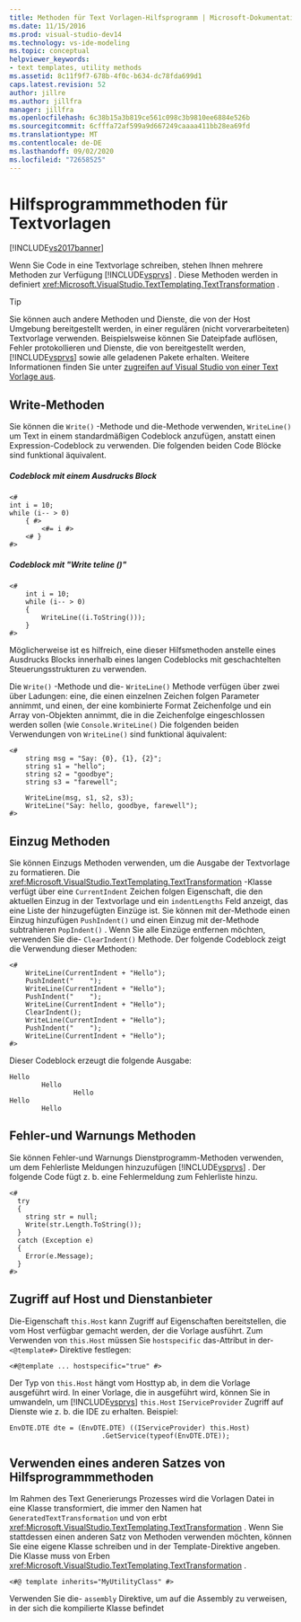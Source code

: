 ```yaml
---
title: Methoden für Text Vorlagen-Hilfsprogramm | Microsoft-Dokumentation
ms.date: 11/15/2016
ms.prod: visual-studio-dev14
ms.technology: vs-ide-modeling
ms.topic: conceptual
helpviewer_keywords:
- text templates, utility methods
ms.assetid: 8c11f9f7-678b-4f0c-b634-dc78fda699d1
caps.latest.revision: 52
author: jillre
ms.author: jillfra
manager: jillfra
ms.openlocfilehash: 6c38b15a3b819ce561c098c3b9810ee6884e526b
ms.sourcegitcommit: 6cfffa72af599a9d667249caaaa411bb28ea69fd
ms.translationtype: MT
ms.contentlocale: de-DE
ms.lasthandoff: 09/02/2020
ms.locfileid: "72658525"
---
```

# <a name="text-template-utility-methods"></a>Hilfsprogrammmethoden für Textvorlagen
[!INCLUDE[vs2017banner](../includes/vs2017banner.md)]

Wenn Sie Code in eine Textvorlage schreiben, stehen Ihnen mehrere Methoden zur Verfügung [!INCLUDE[vsprvs](../includes/vsprvs-md.md)] . Diese Methoden werden in definiert <xref:Microsoft.VisualStudio.TextTemplating.TextTransformation> .

> [!TIP]
> Sie können auch andere Methoden und Dienste, die von der Host Umgebung bereitgestellt werden, in einer regulären (nicht vorverarbeiteten) Textvorlage verwenden. Beispielsweise können Sie Dateipfade auflösen, Fehler protokollieren und Dienste, die von bereitgestellt werden, [!INCLUDE[vsprvs](../includes/vsprvs-md.md)] sowie alle geladenen Pakete erhalten.  Weitere Informationen finden Sie unter [zugreifen auf Visual Studio von einer Text Vorlage aus](https://msdn.microsoft.com/0556f20c-fef4-41a9-9597-53afab4ab9e4).

## <a name="write-methods"></a>Write-Methoden
 Sie können die `Write()` -Methode und die-Methode verwenden, `WriteLine()` um Text in einem standardmäßigen Codeblock anzufügen, anstatt einen Expression-Codeblock zu verwenden. Die folgenden beiden Code Blöcke sind funktional äquivalent.

##### <a name="code-block-with-an-expression-block"></a>Codeblock mit einem Ausdrucks Block

```
<#
int i = 10;
while (i-- > 0)
    { #>
        <#= i #>
    <# }
#>
```

##### <a name="code-block-using-writeline"></a>Codeblock mit "Write teline ()"

```
<#
    int i = 10;
    while (i-- > 0)
    {
        WriteLine((i.ToString()));
    }
#>
```

 Möglicherweise ist es hilfreich, eine dieser Hilfsmethoden anstelle eines Ausdrucks Blocks innerhalb eines langen Codeblocks mit geschachtelten Steuerungsstrukturen zu verwenden.

 Die `Write()` -Methode und die- `WriteLine()` Methode verfügen über zwei über Ladungen: eine, die einen einzelnen Zeichen folgen Parameter annimmt, und einen, der eine kombinierte Format Zeichenfolge und ein Array von-Objekten annimmt, die in die Zeichenfolge eingeschlossen werden sollen (wie `Console.WriteLine()` Die folgenden beiden Verwendungen von `WriteLine()` sind funktional äquivalent:

```
<#
    string msg = "Say: {0}, {1}, {2}";
    string s1 = "hello";
    string s2 = "goodbye";
    string s3 = "farewell";

    WriteLine(msg, s1, s2, s3);
    WriteLine("Say: hello, goodbye, farewell");
#>
```

## <a name="indentation-methods"></a>Einzug Methoden
 Sie können Einzugs Methoden verwenden, um die Ausgabe der Textvorlage zu formatieren. Die <xref:Microsoft.VisualStudio.TextTemplating.TextTransformation> -Klasse verfügt über eine `CurrentIndent` Zeichen folgen Eigenschaft, die den aktuellen Einzug in der Textvorlage und ein `indentLengths` Feld anzeigt, das eine Liste der hinzugefügten Einzüge ist. Sie können mit der-Methode einen Einzug hinzufügen `PushIndent()` und einen Einzug mit der-Methode subtrahieren `PopIndent()` . Wenn Sie alle Einzüge entfernen möchten, verwenden Sie die- `ClearIndent()` Methode. Der folgende Codeblock zeigt die Verwendung dieser Methoden:

```
<#
    WriteLine(CurrentIndent + "Hello");
    PushIndent("    ");
    WriteLine(CurrentIndent + "Hello");
    PushIndent("    ");
    WriteLine(CurrentIndent + "Hello");
    ClearIndent();
    WriteLine(CurrentIndent + "Hello");
    PushIndent("    ");
    WriteLine(CurrentIndent + "Hello");
#>
```

 Dieser Codeblock erzeugt die folgende Ausgabe:

```
Hello
        Hello
                Hello
Hello
        Hello
```

## <a name="error-and-warning-methods"></a>Fehler-und Warnungs Methoden
 Sie können Fehler-und Warnungs Dienstprogramm-Methoden verwenden, um dem Fehlerliste Meldungen hinzuzufügen [!INCLUDE[vsprvs](../includes/vsprvs-md.md)] . Der folgende Code fügt z. b. eine Fehlermeldung zum Fehlerliste hinzu.

```
<#
  try
  {
    string str = null;
    Write(str.Length.ToString());
  }
  catch (Exception e)
  {
    Error(e.Message);
  }
#>
```

## <a name="access-to-host-and-service-provider"></a>Zugriff auf Host und Dienstanbieter
 Die-Eigenschaft `this.Host` kann Zugriff auf Eigenschaften bereitstellen, die vom Host verfügbar gemacht werden, der die Vorlage ausführt. Zum Verwenden von `this.Host` müssen Sie `hostspecific` das-Attribut in der- `<@template#>` Direktive festlegen:

 `<#@template ... hostspecific="true" #>`

 Der Typ von `this.Host` hängt vom Hosttyp ab, in dem die Vorlage ausgeführt wird. In einer Vorlage, die in ausgeführt wird, können Sie in umwandeln, um [!INCLUDE[vsprvs](../includes/vsprvs-md.md)] `this.Host` `IServiceProvider` Zugriff auf Dienste wie z. b. die IDE zu erhalten. Beispiel:

```
EnvDTE.DTE dte = (EnvDTE.DTE) ((IServiceProvider) this.Host)
                       .GetService(typeof(EnvDTE.DTE));
```

## <a name="using-a-different-set-of-utility-methods"></a>Verwenden eines anderen Satzes von Hilfsprogrammmethoden
 Im Rahmen des Text Generierungs Prozesses wird die Vorlagen Datei in eine Klasse transformiert, die immer den Namen hat `GeneratedTextTransformation` und von erbt <xref:Microsoft.VisualStudio.TextTemplating.TextTransformation> . Wenn Sie stattdessen einen anderen Satz von Methoden verwenden möchten, können Sie eine eigene Klasse schreiben und in der Template-Direktive angeben. Die Klasse muss von Erben <xref:Microsoft.VisualStudio.TextTemplating.TextTransformation> .

```
<#@ template inherits="MyUtilityClass" #>
```

 Verwenden Sie die- `assembly` Direktive, um auf die Assembly zu verweisen, in der sich die kompilierte Klasse befindet
